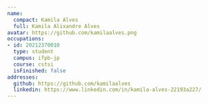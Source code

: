 ```yaml
---
name:
  compact: Kamila Alves
  full: Kamila Alixandre Alves
avatar: https://github.com/kamilaalves.png
occupations:
- id: 20212370010
  type: student
  campus: ifpb-jp
  course: cstsi
  isFinished: false
addresses:
  github: https://github.com/kamilaalves
  linkedin: https://www.linkedin.com/in/kamila-alves-22193a227/
---
```

